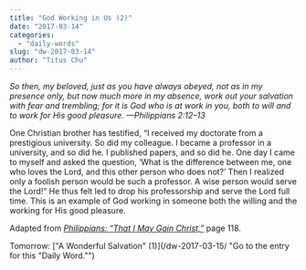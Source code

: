 ```yaml
---
title: "God Working in Us (2)"
date: "2017-03-14"
categories: 
  - "daily-words"
slug: "dw-2017-03-14"
author: "Titus Chu"
---
```


_So then, my beloved, just as you have always obeyed, not as in my presence only, but now much more in my absence, work out your salvation with fear and trembling; for it is God who is at work in you, both to will and to work for His good pleasure._ _—Philippians 2:12–13_

One Christian brother has testified, “I received my doctorate from a prestigious university. So did my colleague. I became a professor in a university, and so did he. I published papers, and so did he. One day I came to myself and asked the question, ‘What is the difference between me, one who loves the Lord, and this other person who does not?’ Then I realized only a foolish person would be such a professor. A wise person would serve the Lord!” He thus felt led to drop his professorship and serve the Lord full time. This is an example of God working in someone both the willing and the working for His good pleasure.

Adapted from _[Philippians: “That I May Gain Christ,”](/book-philippians/ "Go to the listing for this book.")_ page 118.

Tomorrow: ["A Wonderful Salvation" (1)](/dw-2017-03-15/ "Go to the entry for this "Daily Word."")
